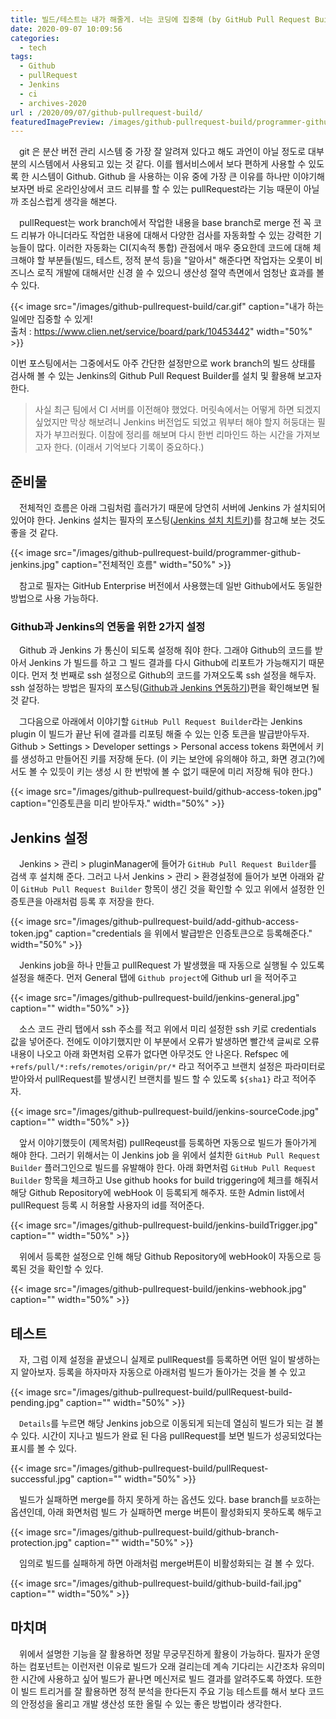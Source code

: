```yaml
---
title: 빌드/테스트는 내가 해줄게. 너는 코딩에 집중해 (by GitHub Pull Request Builder)
date: 2020-09-07 10:09:56
categories: 
  - tech
tags:
  - Github
  - pullRequest
  - Jenkins
  - ci
  - archives-2020
url : /2020/09/07/github-pullrequest-build/
featuredImagePreview: /images/github-pullrequest-build/programmer-github-jenkins.jpg
---
```


　git 은 분산 버전 관리 시스템 중 가장 잘 알려져 있다고 해도 과언이 아닐 정도로 대부분의 시스템에서 사용되고 있는 것 같다. 이를 웹서비스에서 보다 편하게 사용할 수 있도록 한 시스템이 Github. <!--more -->Github 을 사용하는 이유 중에 가장 큰 이유를 하나만 이야기해보자면 바로 온라인상에서 코드 리뷰를 할 수 있는 pullRequest라는 기능 때문이 아닐까 조심스럽게 생각을 해본다.

　pullRequest는 work branch에서 작업한 내용을 base branch로 merge 전 꼭 코드 리뷰가 아니더라도 작업한 내용에 대해서 다양한 검사를 자동화할 수 있는 강력한 기능들이 많다. 이러한 자동화는 CI(지속적 통합) 관점에서 매우 중요한데 코드에 대해 체크해야 할 부분들(빌드, 테스트, 정적 분석 등)을 "알아서" 해준다면 작업자는 오롯이 비즈니스 로직 개발에 대해서만 신경 쓸 수 있으니 생산성 절약 측면에서 엄청난 효과를 볼 수 있다.

{{< image src="/images/github-pullrequest-build/car.gif" caption="내가 하는일에만 집중할 수 있게! <br> 출처 : https://www.clien.net/service/board/park/10453442" width="50%" >}}

 이번 포스팅에서는 그중에서도 아주 간단한 설정만으로 work branch의 빌드 상태를 검사해 볼 수 있는 Jenkins의 Github Pull Request Builder를 설치 및 활용해 보고자 한다. 
> 사실 최근 팀에서 CI 서버를 이전해야 했었다. 머릿속에서는 어떻게 하면 되겠지 싶었지만 막상 해보려니 Jenkins 버전업도 되었고 뭐부터 해야 할지 허둥대는 필자가 부끄러웠다. 이참에 정리를 해보며 다시 한번 리마인드 하는 시간을 가져보고자 한다. (이래서 기억보다 기록이 중요하다.)

## 준비물
　전체적인 흐름은 아래 그림처럼 흘러가기 때문에 당연히 서버에 Jenkins 가 설치되어 있어야 한다. Jenkins 설치는 필자의 포스팅([Jenkins 설치 치트키](https://taetaetae.github.io/2018/12/02/jenkins-install/))를 참고해 보는 것도 좋을 것 같다.

{{< image src="/images/github-pullrequest-build/programmer-github-jenkins.jpg" caption="전체적인 흐름" width="50%" >}}

　참고로 필자는 GitHub Enterprise 버전에서 사용했는데 일반 Github에서도 동일한 방법으로 사용 가능하다.

### Github과 Jenkins의 연동을 위한 2가지 설정
　Github 과 Jenkins 가 통신이 되도록 설정해 줘야 한다. 그래야 Github의 코드를 받아서 Jenkins 가 빌드를 하고 그 빌드 결과를 다시 Github에 리포트가 가능해지기 때문이다. 먼저 첫 번째로 ssh 설정으로 Github의 코드를 가져오도록 ssh 설정을 해두자. ssh 설정하는 방법은 필자의 포스팅([Github과 Jenkins 연동하기](https://taetaetae.github.io/2018/02/08/github-with-jenkins/))편을 확인해보면 될 것 같다. 

　그다음으로 아래에서 이야기할 `GitHub Pull Request Builder`라는 Jenkins plugin 이 빌드가 끝난 뒤에 결과를 리포팅 해줄 수 있는 인증 토큰을 발급받아두자. Github > Settings > Developer settings > Personal access tokens 화면에서 키를 생성하고 만들어진 키를 저장해 둔다. (이 키는 보안에 유의해야 하고, 화면 경고(?)에서도 볼 수 있듯이 키는 생성 시 한 번밖에 볼 수 없기 때문에 미리 저장해 둬야 한다.)

{{< image src="/images/github-pullrequest-build/github-access-token.jpg" caption="인증토큰을 미리 받아두자." width="50%" >}}

## Jenkins 설정
　Jenkins > 관리 > pluginManager에 들어가 `GitHub Pull Request Builder`를 검색 후 설치해 준다. 그러고 나서 Jenkins > 관리 > 환경설정에 들어가 보면 아래와 같이 `GitHub Pull Request Builder` 항목이 생긴 것을 확인할 수 있고 위에서 설정한 인증토큰을 아래처럼 등록 후 저장을 한다.

{{< image src="/images/github-pullrequest-build/add-github-access-token.jpg" caption="credentials 을 위에서 발급받은 인증토큰으로 등록해준다." width="50%" >}}

　Jenkins job을 하나 만들고 pullRequest 가 발생했을 때 자동으로 실행될 수 있도록 설정을 해준다. 먼저 General 탭에 `Github project`에 Github url 을 적어주고 

{{< image src="/images/github-pullrequest-build/jenkins-general.jpg" caption="" width="50%" >}}

　소스 코드 관리 탭에서 ssh 주소를 적고 위에서 미리 설정한 ssh 키로 credentials 값을 넣어준다. 전에도 이야기했지만 이 부분에서 오류가 발생하면 빨간색 글씨로 오류 내용이 나오고 아래 화면처럼 오류가 없다면 아무것도 안 나온다. Refspec 에 `+refs/pull/*:refs/remotes/origin/pr/*` 라고 적어주고 브랜치 설정은 파라미터로 받아와서 pullRequest를 발생시킨 브랜치를 빌드 할 수 있도록 `${sha1}` 라고 적어주자.

{{< image src="/images/github-pullrequest-build/jenkins-sourceCode.jpg" caption="" width="50%" >}}

　앞서 이야기했듯이 (제목처럼) pullReqeust를 등록하면 자동으로 빌드가 돌아가게 해야 한다. 그러기 위해서는 이 Jenkins job 을 위에서 설치한 `GitHub Pull Request Builder` 플러그인으로 빌드를 유발해야 한다. 아래 화면처럼 `GitHub Pull Request Builder` 항목을 체크하고 Use github hooks for build triggering에 체크를 해줘서 해당 Github Repository에 webHook 이 등록되게 해주자. 또한 Admin list에서 pullRequest 등록 시 허용할 사용자의 id를 적어준다.

{{< image src="/images/github-pullrequest-build/jenkins-buildTrigger.jpg" caption="" width="50%" >}}

　위에서 등록한 설정으로 인해 해당 Github Repository에 webHook이 자동으로 등록된 것을 확인할 수 있다. 

{{< image src="/images/github-pullrequest-build/jenkins-webhook.jpg" caption="" width="50%" >}}


## 테스트
　자, 그럼 이제 설정을 끝냈으니 실제로 pullRequest를 등록하면 어떤 일이 발생하는지 알아보자. 등록을 하자마자 자동으로 아래처럼 빌드가 돌아가는 것을 볼 수 있고

{{< image src="/images/github-pullrequest-build/pullRequest-build-pending.jpg" caption="" width="50%" >}}

　`Details`를 누르면 해당 Jenkins job으로 이동되게 되는데 열심히 빌드가 되는 걸 볼 수 있다. 시간이 지나고 빌드가 완료 된 다음 pullRequest를 보면 빌드가 성공되었다는 표시를 볼 수 있다.

{{< image src="/images/github-pullrequest-build/pullRequest-successful.jpg" caption="" width="50%" >}}

　빌드가 실패하면 merge를 하지 못하게 하는 옵션도 있다. base branch를 `보호`하는 옵션인데, 아래 화면처럼 빌드 가 실패하면 merge 버튼이 활성화되지 못하도록 해두고 

{{< image src="/images/github-pullrequest-build/github-branch-protection.jpg" caption="" width="50%" >}}

　임의로 빌드를 실패하게 하면 아래처럼 merge버튼이 비활성화되는 걸 볼 수 있다.

{{< image src="/images/github-pullrequest-build/github-build-fail.jpg" caption="" width="50%" >}}

## 마치며
　위에서 설명한 기능을 잘 활용하면 정말 무궁무진하게 활용이 가능하다. 필자가 운영하는 컴포넌트는 이런저런 이유로 빌드가 오래 걸리는데 계속 기다리는 시간조차 유의미한 시간에 사용하고 싶어 빌드가 끝나면 메신저로 빌드 결과를 알려주도록 하였다. 또한 이 빌드 트리거를 잘 활용하면 정적 분석을 한다든지 주요 기능 테스트를 해서 보다 코드의 안정성을 올리고 개발 생산성 또한 올릴 수 있는 좋은 방법이라 생각한다.